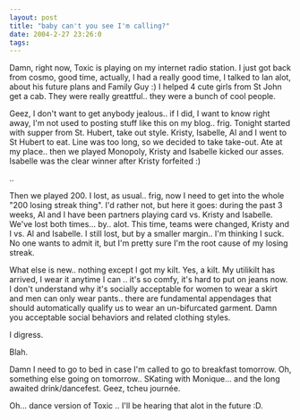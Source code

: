 ```yaml
---
layout: post
title: "baby can't you see I'm calling?"
date: 2004-2-27 23:26:0
tags: 
---
```


Damn, right now, Toxic is playing on my internet radio station. I just got back from cosmo, good time, actually, I had a really good time, I talked to Ian alot, about his future plans and Family Guy :) I helped 4 cute girls from St John get a cab. They were really greattful.. they were a bunch of cool people.

Geez, I don't want to get anybody jealous.. if I did, I want to know right away, I'm not used to posting stuff like this on my blog.. frig. Tonight started with supper from St. Hubert, take out style. Kristy, Isabelle, Al and I went to St Hubert to eat. Line was too long, so we decided to take take-out. Ate at my place.. then we played Monopoly, Kristy and Isabelle kicked our asses. Isabelle was the clear winner after Kristy forfeited :)

..

Then we played 200. I lost, as usual.. frig, now I need to get into the whole "200 losing streak thing". I'd rather not, but here it goes: during the past 3 weeks, Al and I have been partners playing card vs. Kristy and Isabelle. We've lost both times... by.. alot. This time, teams were changed, Kristy and I vs. Al and Isabelle. I still lost, but by a smaller margin.. I'm thinking I suck. No one wants to admit it, but I'm pretty sure I'm the root cause of my losing streak.

What else is new.. nothing except I got my kilt. Yes, a kilt. My utilikilt has arrived, I wear it anytime I can .. it's so comfy, it's hard to put on jeans now. I don't understand why it's socially acceptable for women to wear a skirt and men can only wear pants.. there are fundamental appendages that should automatically qualify us to wear an un-bifurcated garment. Damn you acceptable social behaviors and related clothing styles.

I digress.

Blah.

Damn I need to go to bed in case I'm called to go to breakfast tomorrow. Oh, something else going on tomorrow.. SKating with Monique... and the long awaited drink/dancefest. Geez, tcheu journée.

Oh... dance version of Toxic .. I'll be hearing that alot in the future :D.

